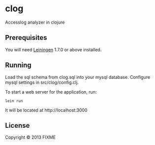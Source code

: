 # clog

Accesslog analyzer in clojure

## Prerequisites

You will need [Leiningen][1] 1.7.0 or above installed.

[1]: https://github.com/technomancy/leiningen

## Running

Load the sql schema from clog.sql into your mysql database.
Configure mysql settings in src/clog/config.clj.

To start a web server for the application, run:

    lein run

It will be located at http://localhost:3000

## License

Copyright © 2013 FIXME
